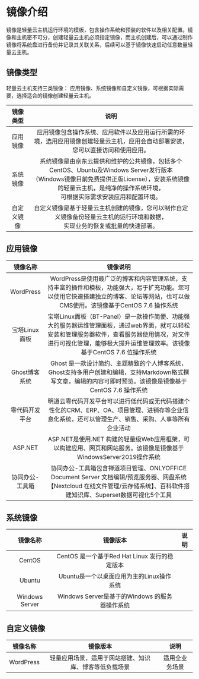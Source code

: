 # 镜像介绍


镜像是轻量云主机运行环境的模板，包含操作系统和预装的软件以及相关配置。镜像和主机密不可分，创建轻量云主机必须指定镜像，而主机创建后，可以通过制作镜像将系统盘进行备份并记录其关联关系，后续可以基于镜像快速启动任意数量轻量云主机。



## 镜像类型

 轻量云主机支持三类镜像： 应用镜像、系统镜像和自定义镜像，可根据实际需要，选择适合的镜像创建轻量云主机。

 | 镜像类型 | 说明 | 
| :-----:| :----: | 
| 应用镜像 | 应用镜像包含操作系统、应用软件以及应用运行所需的环境，选用应用镜像创建轻量云主机，应用会自动部署安装，<br>您可以直接访问和使用应用。 | 
| 系统镜像 | 系统镜像是由京东云提供和维护的公共镜像，包括多个CentOS、Ubuntu及Windows Server发行版本<br>（Windows镜像目前免费提供正版License），安装系统镜像的轻量云主机，是纯净的操作系统环境，<br>可根据实际需求安装应用和配置环境。 | 
| 自定义镜像 | 自定义镜像是基于轻量云主机创建的镜像，您可以制作自定义镜像备份轻量云主机的运行环境和数据，<br>实现业务的恢复或批量的快速部署。 | 

## 应用镜像


| 镜像名称 | 镜像说明 | 
| :-----:| :----: | 
| WordPress | WordPress是使用最广泛的博客和内容管理系统，支持丰富的插件和模板，功能强大，易于扩充功能。您可以使用它快速搭建独立的博客、论坛等网站，也可以做CMS使用。该镜像基于CentOS 7.6 操作系统 | 
| 宝塔Linux面板 | 宝塔Linux面板（BT-Panel）是一款操作简便、功能强大的服务器运维管理面板，通过web界面，就可以轻松安装和管理服务器软件，查看服务器使用情况，对文件进行可视化管理，能够极大提升运维管理效率。该镜像基于CentOS 7.6 位操作系统 | 
| Ghost博客系统 |Ghost 是一款设计简约、主题精致的个人博客系统，Ghost支持多用户创建和编辑，支持Markdown格式撰写文章，编辑的内容可即时预览。该镜像是镜像基于CentOS 7.6 操作系统 | 
| 零代码开发平台 | 明道云零代码开发平台可以进行低代码或无代码搭建个性化的CRM、ERP、OA、项目管理、进销存等企业信息化系统，还可以管理生产、销售、采购、人事等所有企业活动 | 
| ASP.NET	 | ASP.NET是使用.NET 构建的轻量级Web应用框架，可以构建应用、网页和网站服务。该镜像是镜像基于WindowsServer2019操作系统 | 
| 协同办公-工具箱 | 协同办公-工具箱包含禅道项目管理、ONLYOFFICE Document Server 文档编辑/预览服务器、网盘系统【Nextcloud 在线文件管理/云存储系统】、百科软件搭建知识库、Superset数据可视化5个工具 | 


## 系统镜像

| 镜像名称 | 镜像版本 | 说明 |
| :-----:| :----: | :----: |
| CentOS | CentOS 是一个基于Red Hat Linux 发行的稳定版本 |
| Ubuntu | Ubuntu是一个以桌面应用为主的Linux操作系统 |
| Windows Server | Windows Server是基于的Windows 的服务器操作系统 |


## 自定义镜像

| 镜像名称 | 镜像版本 | 说明 |
| :-----:| :----: | :----: |
| WordPress | 轻量应用场景，适用于网站搭建、知识库、博客等低负载场景 | 适用全业务场景 |
